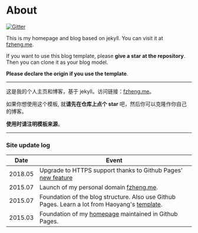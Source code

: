 # About

[![Gitter](https://badges.gitter.im/fan-farm/Lobby.svg)](https://gitter.im/fan-farm/Lobby)

This is my homepage and blog based on jekyll. You can visit it at [fzheng.me](http://fzheng.me).

If you want to use this blog template, please **give a star at the repository**. Then you can clone it as your blog model.

**Please declare the origin if you use the template**.

---

这是我的个人主页和博客，基于 jekyll。访问链接：[fzheng.me](http://fzheng.me)。

如果你想使用这个模板, 就**请先在仓库上点个 star** 吧，然后你可以克隆作你自己的博客。

**使用时请注明模板来源**。

---

### Site update log
 Date | Event
--- | ---
2018.05 | Upgrade to HTTPS support thanks to Github Pages' [new feature](https://blog.github.com/2018-05-01-github-pages-custom-domains-https/)
2015.07 | Launch of my personal domain [fzheng.me](http://fzheng.me).
2015.07 | Foundation of the blog structure. Also use Github Pages. Learn a lot from Haoyang's [template](https://github.com/Gaohaoyang/gaohaoyang.github.io).
2015.03	| Foundation of my [homepage](https://izhengfan.github.io) maintained in Github Pages.
